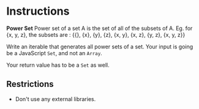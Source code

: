 # Instructions

**Power Set**
Power set of a set A is the set of all of the subsets of A.
Eg. for {x, y, z}, the subsets are : {{}, {x}, {y}, {z}, {x, y}, {x, z}, {y, z}, {x, y, z}}

Write an iterable that generates all power sets of a set. Your input is going be a
JavaScript `Set`, and not an `Array`.

Your return value has to be a `Set` as well.

## Restrictions
- Don't use any external libraries.

